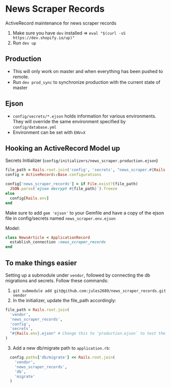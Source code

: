 # News Scraper Records

ActiveRecord maintenance for news scraper records

1. Make sure you have `dev` installed => `eval "$(curl -sS https://dev.shopify.io/up)"`
2. Run `dev up`

Production
---
- This will only work on master and when everything has been pushed to remote.
- Run `dev prod_sync` to synchronize production with the current state of master

Ejson
---
- `config/secrets/*.ejson` holds information for various environments. They will override the same environment specified by `config/database.yml`
- Environment can be set with `ENV=X`

Hooking an ActiveRecord Model up
---

Secrets Initializer (`config/initializers/news_scraper.production.ejson`)
```ruby
file_path = Rails.root.join('config', 'secrets', "news_scraper.#{Rails.env}.ejson")
config = ActiveRecord::Base.configurations

config['news_scraper_records'] = if File.exist?(file_path)
  JSON.parse(`ejson decrypt #{file_path}`).freeze
else
  config[Rails.env]
end
```

Make sure to add `gem 'ejson'` to your Gemfile and have a copy of the ejson file in config/secrets named `news_scraper.env.ejson`

Model:
```ruby
class NewsArticle < ApplicationRecord
  establish_connection :news_scraper_records
end
```

To make things easier
---
Setting up a submodule under `vendor`, followed by connecting the db migrations and secrets. Follow these commands:

1. `git submodule add git@github.com:jules2689/news_scraper_records.git vendor`
2. In the initializer, update the file_path accordingly:
```ruby
file_path = Rails.root.join(
  'vendor',
  'news_scraper_records',
  'config',
  'secrets',
  "#{Rails.env}.ejson" # Change this to 'production.ejson` to test the connection
)
```
3. Add a new db/migrate path to `application.rb`:
```ruby
  config.paths['db/migrate'] << Rails.root.join(
    'vendor',
    'news_scraper_records',
    'db',
    'migrate'
  )
```
